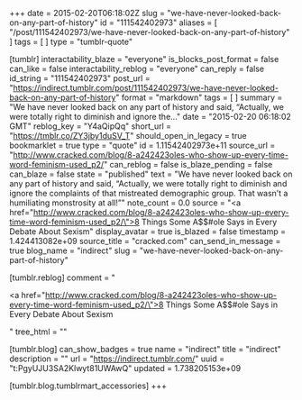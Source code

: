 +++
date = 2015-02-20T06:18:02Z
slug = "we-have-never-looked-back-on-any-part-of-history"
id = "111542402973"
aliases = [ "/post/111542402973/we-have-never-looked-back-on-any-part-of-history" ]
tags = [ ]
type = "tumblr-quote"

[tumblr]
interactability_blaze = "everyone"
is_blocks_post_format = false
can_like = false
interactability_reblog = "everyone"
can_reply = false
id_string = "111542402973"
post_url = "https://indirect.tumblr.com/post/111542402973/we-have-never-looked-back-on-any-part-of-history"
format = "markdown"
tags = [ ]
summary = "We have never looked back on any part of history and said, “Actually, we were totally right to diminish and ignore the..."
date = "2015-02-20 06:18:02 GMT"
reblog_key = "Y4aQipQq"
short_url = "https://tmblr.co/ZY3jby1duSV_T"
should_open_in_legacy = true
bookmarklet = true
type = "quote"
id = 1.11542402973e+11
source_url = "http://www.cracked.com/blog/8-a242423oles-who-show-up-every-time-word-feminism-used_p2/"
can_reblog = false
is_blaze_pending = false
can_blaze = false
state = "published"
text = "We have never looked back on any part of history and said, &ldquo;Actually, we were totally right to diminish and ignore the complaints of that mistreated demographic group. That wasn&rsquo;t a humiliating monstrosity at all!&rdquo;"
note_count = 0.0
source = "<a href=\"http://www.cracked.com/blog/8-a242423oles-who-show-up-every-time-word-feminism-used_p2/\">8 Things Some A$$#ole Says in Every Debate About Sexism</a>"
display_avatar = true
is_blazed = false
timestamp = 1.424413082e+09
source_title = "cracked.com"
can_send_in_message = true
blog_name = "indirect"
slug = "we-have-never-looked-back-on-any-part-of-history"

[tumblr.reblog]
comment = "<p><a href=\"http://www.cracked.com/blog/8-a242423oles-who-show-up-every-time-word-feminism-used_p2/\">8 Things Some A$$#ole Says in Every Debate About Sexism</a></p>"
tree_html = ""

[tumblr.blog]
can_show_badges = true
name = "indirect"
title = "indirect"
description = ""
url = "https://indirect.tumblr.com/"
uuid = "t:PgyUJU3SA2Klwyt81UWAwQ"
updated = 1.738205153e+09

[tumblr.blog.tumblrmart_accessories]
+++
